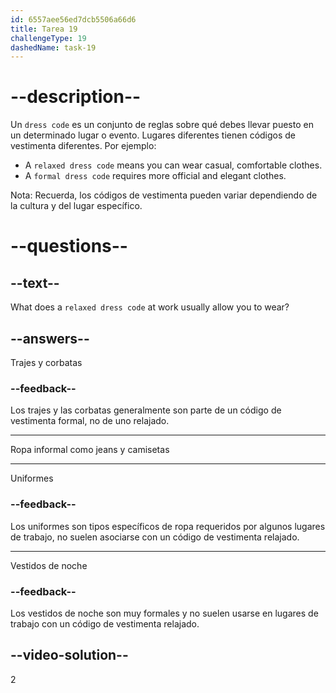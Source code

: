 ```yaml
---
id: 6557aee56ed7dcb5506a66d6
title: Tarea 19
challengeType: 19
dashedName: task-19
---
```


# --description--

Un `dress code` es un conjunto de reglas sobre qué debes llevar puesto en un determinado lugar o evento. Lugares diferentes tienen códigos de vestimenta diferentes. Por ejemplo:

* A `relaxed dress code` means you can wear casual, comfortable clothes.
* A `formal dress code` requires more official and elegant clothes.

Nota: Recuerda, los códigos de vestimenta pueden variar dependiendo de la cultura y del lugar específico.

# --questions--

## --text--

What does a `relaxed dress code` at work usually allow you to wear?

## --answers--

Trajes y corbatas

### --feedback--

Los trajes y las corbatas generalmente son parte de un código de vestimenta formal, no de uno relajado.

---

Ropa informal como jeans y camisetas

---

Uniformes

### --feedback--

Los uniformes son tipos específicos de ropa requeridos por algunos lugares de trabajo, no suelen asociarse con un código de vestimenta relajado.

---

Vestidos de noche

### --feedback--

Los vestidos de noche son muy formales y no suelen usarse en lugares de trabajo con un código de vestimenta relajado.

## --video-solution--

2
